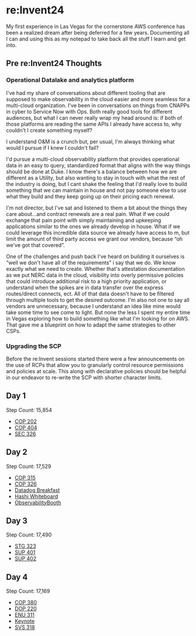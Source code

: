 # re:Invent24

My first experience in Las Vegas for the cornerstone AWS conference has been a realized dream after being deferred for a few years. Documenting all I can and using this as my notepad to take back all the stuff I learn and get into.
## Pre re:Invent24 Thoughts
### Operational Datalake and analytics platform

I've had my share of conversations about different tooling that are supposed to make observability in the cloud easier and more seamless for a multi-cloud organization. I've been in conversations on things from CNAPPs in cyber to Service Now with Ops. Both really good tools for different audiences, but what I can never really wrap my head around is: if both of those platforms are reading the same APIs I already have access to, why couldn't I create something myself?

I understand O&M is a crunch but, per usual, I'm always thinking what would I pursue if I knew I couldn't fail?

I'd pursue a multi-cloud observability platform that provides operational data in an easy to query, standardized format that aligns with the way things should be done at Duke. I know there's a balance between how we are different as a Utility, but also wanting to stay in touch with what the rest of the industry is doing, but I cant shake the feeling that I'd really love to build something that we can maintain in house and not pay someone else to use what they build and they keep going up on their pricing each renewal.

I'm not director, but I've sat and listened to them a bit about the things they care about…and contract renewals are a real pain. What if we could exchange that pain point with simply maintaining and upkeeping applications similar to the ones we already develop in house. What if we could leverage this incredible data source we already have access to m, but limit the amount of third party access we grant our vendors, because “oh we've got that covered”. 

One of the challenges and push back I've heard on building it ourselves is “well we don't have all of the requirements” i say that we do. We know exactly what we need to create. Whether that's attestation documentation as we put NERC data in the cloud, visibility into overly permissive policies that could introduce additional risk to a high priority application, or understand when the spikes are in data transfer over the express routes/direct connects, ect. All of that data doesn't have to be filtered through multiple tools to get the desired outcome. I'm also not one to say all vendors are unnecessary, because I understand an idea like mine would take some time to see come to light. But none the less I spent my entire time in Vegas exploring how to build something like what I'm looking for on AWS. That gave me a blueprint on how to adapt the same strategies to other CSPs.

### Upgrading the SCP
Before the re:Invent sessions started there were a few announcements on the use of RCPs that allow you to granularly control resource permissions and policies at scale. This along with declarative policies should be helpful in our endeavor to re-write the SCP with shorter character limits.


## Day 1
Step Count: 15,854
- [COP 202](day1/COP202-INT.md)
- [COP 404](day1/COP404-SC1.md)
- [SEC 326](day1/SEC326.md)

## Day 2
Step Count: 17,529
- [COP 315](day2/COP315.md)
- [COP 326](day2/COP326.md)
- [Datadog Breakfast](day2/DataDogBreakfast.md)
- [Hashi Whiteboard](day2/HashiBreakfast.md)
- [ObservabilityBooth](day2/ObservabilityBooth.md)

## Day 3
Step Count: 17,490
- [STG 323](day3/STG323.md)
- [SUP 401](day3/SUP401.md)
- [SUP 402](day3/SUP402-R.md)

## Day 4
Step Count: 17,169
- [COP 380](day4/COP380-NEW.md)
- [DOP 220](day4/DOP220-INT-SC2.md)
- [ENU 311](day4/ENU311.md)
- [Keynote](day4/Keynote.md.md)
- [SVS 318](day4/SVS318.md)

